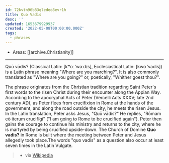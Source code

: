 ```yaml
---
id: 72kvtn96b83qledeo8evr1h
title: Quo Vadis
desc: ''
updated: 1653679929937
created: '2022-05-08T00:00:00.000Z'
tags:
  - phrases
---
```


- Areas: [[archive.Christianity]]

---

Quō vādis? (Classical Latin: [kʷoː ˈwaːdɪs], Ecclesiastical Latin: [kwo ˈvadis]) is a Latin phrase meaning "Where are you marching?". It is also commonly translated as "Where are you going?" or, poetically, "Whither goest thou?".

The phrase originates from the Christian tradition regarding Saint Peter's first words to the risen Christ during their encounter along the Appian Way. According to the apocryphal Acts of Peter (Vercelli Acts XXXV; late 2nd century AD), as Peter flees from crucifixion in Rome at the hands of the government, and along the road outside the city, he meets the risen Jesus. In the Latin translation, Peter asks Jesus, "Quō vādis?" He replies, "Rōmam eō iterum crucifīgī" ("I am going to Rome to be crucified again"). Peter then gains the courage to continue his ministry and returns to the city, where he is martyred by being crucified upside-down. The Church of Domine **Quo vadis?** in Rome is built where the meeting between Peter and Jesus allegedly took place.The words "quo vadis" as a question also occur at least seven times in the Latin Vulgate.

> - via [Wikipedia](https://en.wikipedia.org/wiki/Quo%20vadis?)
